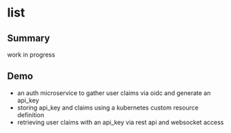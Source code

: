 # list #

## Summary ##
work in progress

## Demo ##
- an auth microservice to gather user claims via oidc and generate an api_key
- storing api_key and claims using a kubernetes custom resource definition
- retrieving user claims with an api_key via rest api and websocket access